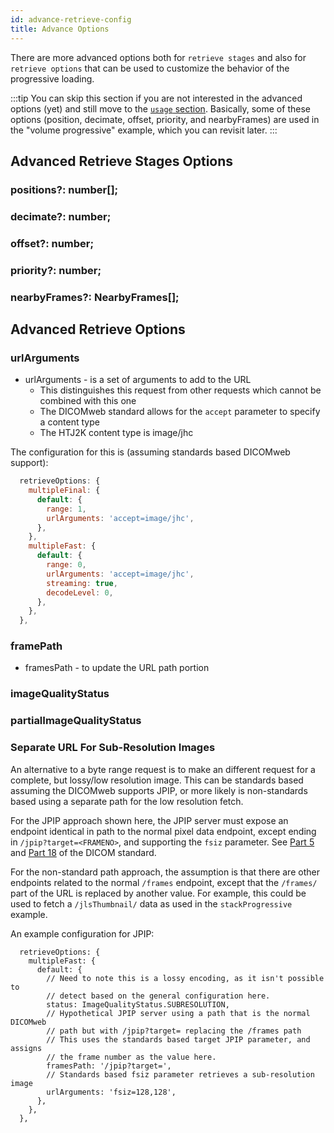 ```yaml
---
id: advance-retrieve-config
title: Advance Options
---
```


There are more advanced options both for `retrieve stages` and also for
`retrieve options` that can be used to customize the behavior of the
progressive loading.

:::tip
You can skip this section if you are not interested in the advanced options (yet) and still move to the [`usage` section](./usage). Basically, some of these options (position, decimate, offset, priority, and nearbyFrames) are used in the "volume progressive" example,
which you can revisit later.
:::


## Advanced Retrieve Stages Options

### positions?: number[];

### decimate?: number;
### offset?: number;
### priority?: number;
### nearbyFrames?: NearbyFrames[];

## Advanced Retrieve Options




### urlArguments
- urlArguments - is a set of arguments to add to the URL
  - This distinguishes this request from other requests which cannot be combined with this one
  - The DICOMweb standard allows for the `accept` parameter to specify a content type
  - The HTJ2K content type is image/jhc

The configuration for this is (assuming standards based DICOMweb support):

```javascript
  retrieveOptions: {
    multipleFinal: {
      default: {
        range: 1,
        urlArguments: 'accept=image/jhc',
      },
    },
    multipleFast: {
      default: {
        range: 0,
        urlArguments: 'accept=image/jhc',
        streaming: true,
        decodeLevel: 0,
      },
    },
  },
```

### framePath
- framesPath - to update the URL path portion


### imageQualityStatus


### partialImageQualityStatus




### Separate URL For Sub-Resolution Images

An alternative to a byte range request is to make an different request for
a complete, but lossy/low resolution image. This can be standards based
assuming the DICOMweb supports JPIP, or more likely is non-standards based using
a separate path for the low resolution fetch.

For the JPIP approach shown here, the JPIP server must expose an endpoint
identical in path to the normal pixel data endpoint, except ending in `/jpip?target=<FRAMENO>`,
and supporting the `fsiz` parameter. See
[Part 5](https://dicom.nema.org/medical/dicom/current/output/html/part05.html#sect_8.4.1)
and
[Part 18](https://dicom.nema.org/medical/dicom/current/output/html/part18.html#sect_8.3.3.1)
of the DICOM standard.

For the non-standard path approach, the assumption is that there are other
endpoints related to the normal `/frames` endpoint, except that the `/frames/`
part of the URL is replaced by another value. For example, this could be used
to fetch a `/jlsThumbnail/` data as used in the `stackProgressive` example.

An example configuration for JPIP:

```
  retrieveOptions: {
    multipleFast: {
      default: {
        // Need to note this is a lossy encoding, as it isn't possible to
        // detect based on the general configuration here.
        status: ImageQualityStatus.SUBRESOLUTION,
        // Hypothetical JPIP server using a path that is the normal DICOMweb
        // path but with /jpip?target= replacing the /frames path
        // This uses the standards based target JPIP parameter, and assigns
        // the frame number as the value here.
        framesPath: '/jpip?target=',
        // Standards based fsiz parameter retrieves a sub-resolution image
        urlArguments: 'fsiz=128,128',
      },
    },
  },
```
